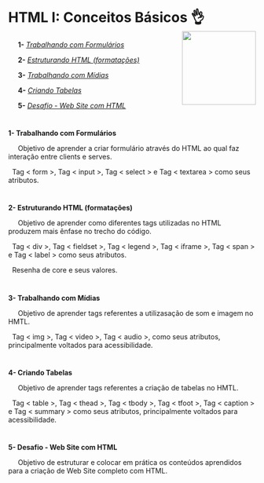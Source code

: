 
# **HTML I: Conceitos Básicos** :ok_hand:	 <img width="150" align="right" src="https://hermes.digitalinnovation.one/tracks/62ed1f1d-8d76-4bbc-905f-e73d20cb82f5.png">

&nbsp;&nbsp;&nbsp;&nbsp; **1-** [_Trabalhando com Formulários_](https://github.com/Brayan-sant/Formul-rio-HTML/blob/master/index.html)

&nbsp;&nbsp;&nbsp;&nbsp; **2-** [_Estruturando HTML (formatações)_](https://github.com/Brayan-sant/Estruturando-HTML/blob/master/Aulas/Estruturando%20seu%20HTML%20%2B%20Formata%C3%A7%C3%B5es.docx)

&nbsp;&nbsp;&nbsp;&nbsp; **3-** [_Trabalhando com Mídias_](https://github.com/Brayan-sant/Estruturando-HTML/blob/master/Aulas/Trabalhando%20com%20midias.docx)

&nbsp;&nbsp;&nbsp;&nbsp; **4-** [_Criando Tabelas_](https://github.com/Brayan-sant/Estruturando-HTML/blob/master/Aulas/Criando%20tabela/index.html)

&nbsp;&nbsp;&nbsp;&nbsp; **5-** [_Desafio - Web Site com HTML_](https://github.com/Brayan-sant/Estruturando-HTML/tree/master/Desafio-Web%20Site%20com%20HTML)

#
**1- Trabalhando com Formulários**

&nbsp;&nbsp;&nbsp;&nbsp; Objetivo de aprender a criar formulário através do HTML ao qual faz interação entre clients e serves.

&nbsp; Tag < form >, Tag < input >, Tag < select > e Tag < textarea > como seus atributos.

#
**2- Estruturando HTML (formatações)**

&nbsp;&nbsp;&nbsp;&nbsp; Objetivo de aprender como diferentes tags utilizadas no HTML produzem mais ênfase no trecho do código.

&nbsp; Tag < div >, Tag < fieldset >, Tag < legend >, Tag < iframe >, Tag < span > e Tag < label > como seus atributos.

&nbsp; Resenha de core e seus valores.

 #
**3- Trabalhando com Mídias**

&nbsp;&nbsp;&nbsp;&nbsp; Objetivo de aprender tags referentes a utilizasação de som e imagem no HMTL.

&nbsp; Tag < img >, Tag < video >, Tag < audio >, como seus atributos, principalmente voltados para acessibilidade.

 #
**4- Criando Tabelas**

&nbsp;&nbsp;&nbsp;&nbsp; Objetivo de aprender tags referentes a criação de tabelas no HMTL.

&nbsp; Tag < table >, Tag < thead >, Tag < tbody >, Tag < tfoot >, Tag < caption > e Tag < summary > como seus atributos, principalmente voltados para acessibilidade.

#
**5- Desafio - Web Site com HTML**

&nbsp;&nbsp;&nbsp;&nbsp; Objetivo de estruturar e colocar em prática os conteúdos aprendidos para a criação de Web Site completo com HTML.

  
